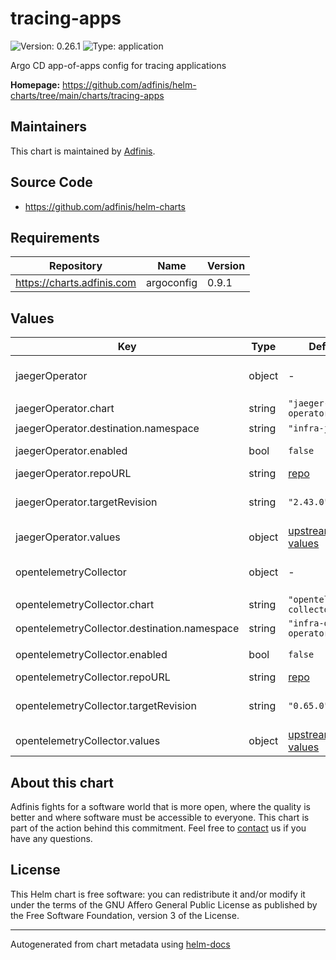 # tracing-apps

![Version: 0.26.1](https://img.shields.io/badge/Version-0.26.1-informational?style=flat-square) ![Type: application](https://img.shields.io/badge/Type-application-informational?style=flat-square)

Argo CD app-of-apps config for tracing applications

**Homepage:** <https://github.com/adfinis/helm-charts/tree/main/charts/tracing-apps>

## Maintainers
This chart is maintained by [Adfinis](https://adfinis.com/?pk_campaign=github&pk_kwd=helm-charts).

## Source Code

* <https://github.com/adfinis/helm-charts>

## Requirements

| Repository | Name | Version |
|------------|------|---------|
| https://charts.adfinis.com | argoconfig | 0.9.1 |

## Values

| Key | Type | Default | Description |
|-----|------|---------|-------------|
| jaegerOperator | object | - | [jaeger-operator](https://www.jaegertracing.io/docs/operator) ([example](./examples/jaegerOperator.yaml)) |
| jaegerOperator.chart | string | `"jaeger-operator"` | Chart |
| jaegerOperator.destination.namespace | string | `"infra-jaeger"` | Namespace |
| jaegerOperator.enabled | bool | `false` | Enable jaeger-operator |
| jaegerOperator.repoURL | string | [repo](https://jaegertracing.github.io/helm-charts) | Repo URL |
| jaegerOperator.targetRevision | string | `"2.43.0"` | [jaeger-operator Helm chart](https://github.com/jaegertracing/helm-charts/tree/main/charts/jaeger-operator) |
| jaegerOperator.values | object | [upstream values](https://github.com/jaegertracing/helm-charts/blob/main/charts/jaeger-operator/values.yaml) | Helm values |
| opentelemetryCollector | object | - | [opentelemetry-collector](https://opentelemetry.io/docs/collector/) ([example](./examples/opentelemetryCollector.yaml)) |
| opentelemetryCollector.chart | string | `"opentelemetry-collector"` | Chart |
| opentelemetryCollector.destination.namespace | string | `"infra-otel-operator"` | Namespace |
| opentelemetryCollector.enabled | bool | `false` | Enable otel-exporter |
| opentelemetryCollector.repoURL | string | [repo](https://open-telemetry.github.io/opentelemetry-helm-charts) | Repo URL |
| opentelemetryCollector.targetRevision | string | `"0.65.0"` | [opentelemetry-collector Helm chart](https://github.com/open-telemetry/opentelemetry-helm-charts/tree/main/charts/opentelemetry-collector) |
| opentelemetryCollector.values | object | [upstream values](https://github.com/open-telemetry/opentelemetry-helm-charts/blob/main/charts/opentelemetry-collector/values.yaml) | Helm values |

## About this chart

Adfinis fights for a software world that is more open, where the quality is
better and where software must be accessible to everyone. This chart
is part of the action behind this commitment. Feel free to
[contact](https://adfinis.com/kontakt/?pk_campaign=github&pk_kwd=helm-charts)
us if you have any questions.

## License

This Helm chart is free software: you can redistribute it and/or modify it under the terms
of the GNU Affero General Public License as published by the Free Software Foundation,
version 3 of the License.

----------------------------------------------
Autogenerated from chart metadata using [helm-docs](https://github.com/norwoodj/helm-docs/)
